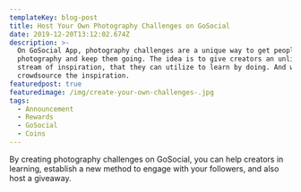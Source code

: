 ```yaml
---
templateKey: blog-post
title: Host Your Own Photography Challenges on GoSocial
date: 2019-12-20T13:12:02.674Z
description: >-
  On GoSocial App, photography challenges are a unique way to get people into
  photography and keep them going. The idea is to give creators an unlimited
  stream of inspiration, that they can utilize to learn by doing. And we want to
  crowdsource the inspiration.
featuredpost: true
featuredimage: /img/create-your-own-challenges-.jpg
tags:
  - Announcement
  - Rewards
  - GoSocial
  - Coins
---
```

By creating photography challenges on GoSocial, you can help creators in learning, establish a new  method to engage with your followers, and also host a giveaway.
